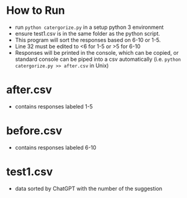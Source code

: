 # How to Run

- run `python catergorize.py` in a setup python 3 environment
- ensure test1.csv is in the same folder as the python script.
- This program will sort the responses based on 6-10 or 1-5.
- Line 32 must be edited to <6 for 1-5 or >5 for 6-10
- Responses will be printed in the console, which can be copied, or standard console can be piped into a csv automatically (i.e. `python catergorize.py >> after.csv` in Unix)

# after.csv

- contains responses labeled 1-5

# before.csv

- contains responses labeled 6-10

# test1.csv

- data sorted by ChatGPT with the number of the suggestion
